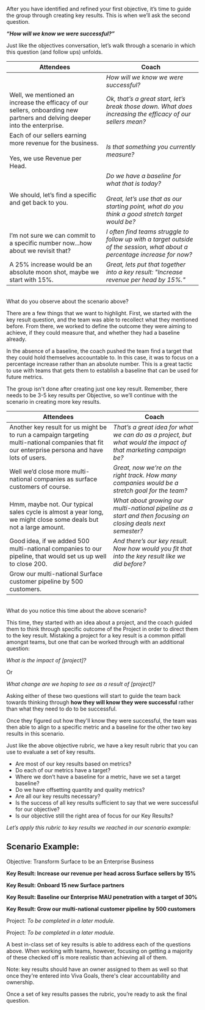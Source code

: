 After you have identified and refined your first objective, it’s time to guide the group through creating key results. This is when we’ll ask the second question.

***“How will we know we were successful?”***

Just like the objectives conversation, let’s walk through a scenario in which this question (and follow ups) unfolds.

| Attendees   | Coach   |
| ------|---------|
| <br> | *How will we know we were successful?* 
Well, we mentioned an increase the efficacy of our sellers, onboarding new partners and delving deeper into the enterprise. | *Ok, that’s a great start, let’s break those down.  What does increasing the efficacy of our sellers mean?* |
|Each of our sellers earning more revenue for the business.<br><br>Yes, we use Revenue per Head.  | *Is that something you currently measure?*|  
|We should, let’s find a specific and get back to you. | *Do we have a baseline for what that is today?*<br><br>*Great, let’s use that as our starting point, what do you think a good stretch target would be?* | 
| I’m not sure we can commit to a specific number now…how about we revisit that? | *I often find teams struggle to follow up with a target outside of the session, what about a percentage increase for now?* |
|A 25% increase would be an absolute moon shot, maybe we start with 15%. | *Great, lets put that together into a key result: "Increase revenue per head by 15%."* |

<br>What do you observe about the scenario above? 

There are a few things that we want to highlight.  First, we started with the key result question, and the team was able to recollect what they mentioned before.  From there, we worked to define the outcome they were aiming to achieve, if they could measure that, and whether they had a baseline already.   

In the absence of a baseline, the coach pushed the team find a target that they could hold themselves accountable to.  In this case, it was to focus on a percentage increase rather than an absolute number.  This is a great tactic to use with teams that gets them to establish a baseline that can be used for future metrics. 

The group isn't done after creating just one key result. Remember, there needs to be 3-5 key results per Objective, so we’ll continue with the scenario in creating more key results.

| Attendees | Coach|
| ------ | ---------|
| Another key result for us might be to run a campaign targeting multi-national companies that fit our enterprise persona and have lots of users. |*That’s a great idea for what we can do as a project, but what would the impact of that marketing campaign be?*  |
|Well we’d close more multi-national companies as surface customers of course. | *Great, now we’re on the right track.  How many companies would be a stretch goal for the team?* | We currently have about 100, so upping that to 200 would be huge. | Will we be able to see a change in that measure during our time frame (semester)?| 
|Hmm, maybe not.  Our typical sales cycle is almost a year long, we might close some deals but not a large amount. | *What about growing our multi-national pipeline as a start and then focusing on closing deals next semester?* |
|Good idea, if we added 500 multi-national companies to our pipeline, that would set us up well to close 200. | *And there’s our key result.  Now how would you fit that into the key result like we did before?* |
|Grow our multi-national Surface customer pipeline by 500 customers. |

<br>What do you notice this time about the above scenario? 

This time, they started with an idea about a project, and the coach guided them to think through specific outcome of the Project in order to direct them to the key result.  Mistaking a project for a key result is a common pitfall amongst teams, but one that can be worked through with an additional question:   

*What is the impact of [project]?*

Or 

*What change are we hoping to see as a result of [project]?*

Asking either of these two questions will start to guide the team back towards thinking through **how they will know they were successful** rather than what they need to do to be successful.  

Once they figured out how they'll know they were successful, the team was then able to align to a specific metric and a baseline for the other two key results in this scenario.   

Just like the above objective rubric, we have a key result rubric that you can use to evaluate a set of key results.
- Are most of our key results based on metrics?
- Do each of our metrics have a target?
- Where we don’t have a baseline for a metric, have we set a target baseline?
- Do we have offsetting quantity and quality metrics?
- Are all our key results necessary?
- Is the success of all key results sufficient to say that we were successful for our objective?
- Is our objective still the right area of focus for our Key Results?

*Let’s apply this rubric to key results we reached in our scenario example:*

Scenario Example: 
- 
Objective: Transform Surface to be an Enterprise Business 

**Key Result: Increase our revenue per head across Surface sellers by 15%**

**Key Result: Onboard 15 new Surface partners**

**Key Result: Baseline our Enterprise MAU penetration with a target of 30%**

**Key Result: Grow our multi-national customer pipeline by 500 customers**

Project: *To be completed in a later module.*

Project: *To be completed in a later module.*

A best in-class set of key results is able to address each of the questions above. When working with teams, however, focusing on getting a majority of these checked off is more realistic than achieving all of them.   

Note: key results should have an owner assigned to them as well so that once they're entered into Viva Goals, there's clear accountability and ownership. 

Once a set of key results passes the rubric, you’re ready to ask the final question.   
